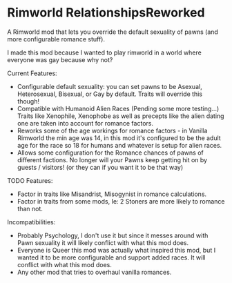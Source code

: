 # Rimworld RelationshipsReworked
A Rimworld mod that lets you override the default sexuality of pawns (and more configurable romance stuff).

I made this mod because I wanted to play rimworld in a world where everyone was gay because why not?

Current Features:

  - Configurable default sexuality: you can set pawns to be Asexual, Heterosexual, Bisexual, or Gay by default. Traits will override this though!
  - Compatible with Humanoid Alien Races (Pending some more testing...) Traits like Xenophile, Xenophobe as well as precepts like the alien dating one are taken into account for romance factors.
  - Reworks some of the age workings for romance factors - in Vanilla Rimworld the min age was 14, in this mod it's configured to be the adult age for the race so 18 for humans and whatever is setup for alien races.
  - Allows some configuration for the Romance chances of pawns of different factions. No longer will your Pawns keep getting hit on by guests / visitors! (or they can if you want it to be that way)
  
 TODO Features:
  - Factor in traits like Misandrist, Misogynist in romance calculations.
  - Factor in traits from some mods, Ie: 2 Stoners are more likely to romance than not.
  
Incompatibilities:
  - Probably Psychology, I don't use it but since it messes around with Pawn sexuality it will likely conflict with what this mod does.
  - Everyone is Queer this mod was actually what inspired this mod, but I wanted it to be more configurable and support added races. It will conflict with what this mod does.
  - Any other mod that tries to overhaul vanilla romances.
